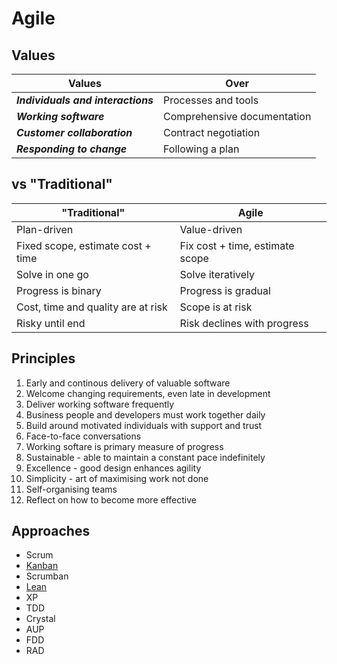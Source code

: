 # Agile

## Values

| Values                             | Over                        |
| ---------------------------------- | --------------------------- |
| **_Individuals and interactions_** | Processes and tools         |
| **_Working software_**             | Comprehensive documentation |
| **_Customer collaboration_**       | Contract negotiation        |
| **_Responding to change_**         | Following a plan            |

## vs "Traditional"

| "Traditional"                      | Agile                           |
| ---------------------------------- | ------------------------------- |
| Plan-driven                        | Value-driven                    |
| Fixed scope, estimate cost + time  | Fix cost + time, estimate scope |
| Solve in one go                    | Solve iteratively               |
| Progress is binary                 | Progress is gradual             |
| Cost, time and quality are at risk | Scope is at risk                |
| Risky until end                    | Risk declines with progress     |

## Principles

1. Early and continous delivery of valuable software
1. Welcome changing requirements, even late in development
1. Deliver working software frequently
1. Business people and developers must work together daily
1. Build around motivated individuals with support and trust
1. Face-to-face conversations
1. Working softare is primary measure of progress
1. Sustainable - able to maintain a constant pace indefinitely
1. Excellence - good design enhances agility
1. Simplicity - art of maximising work not done
1. Self-organising teams
1. Reflect on how to become more effective

## Approaches

- Scrum
- [Kanban](kanban.md)
- Scrumban
- [Lean](lean.md)
- XP
- TDD
- Crystal
- AUP
- FDD
- RAD
